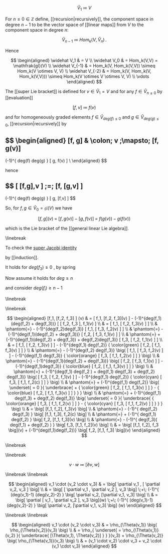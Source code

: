 
$$
  \widehat V_{1}
  \;\coloneqq\;
  V
$$

For $n \leq 0 \in \mathbb{Z}$ define, [[recursion|recursively]], the component space in degree $n-1$ to be the vector space of [[linear maps]] from $V$ to the component space in degree $n$:

$$
  \widehat V_{n-1}
  \;\coloneqq\;
  Hom_k( V, \widehat V_n )
  \,.
$$

Hence

$$
  \begin{aligned}
    \widehat V_1 & = V
    \\
    \widehat V_0 & = Hom_k(V,V) = \mathfrak{gl}(V)
    \\
    \widehat V_{-1} & =  Hom_k(V, Hom_k(V,V)) \simeq  Hom_k(V \otimes V, V)
    \\
    \widehat V_{-2} & = Hom_k(V, Hom_k(V, Hom_k(V,V))) \simeq  Hom_k(V \otimes V \otimes V, V)
    \\
    \vdots
  \end{aligned}
$$

The [[super Lie bracket]] is defined for $v \in \widehat V_1 = V$ and for any $f \in \widehat V_{n \leq 0}$ by [[evaluation]]

$$
  [f, v]
  \;\coloneqq\;
  f(v)
$$

and for homogeneously graded elements $f\in \widehat V_{ deg(f) \leq 0 }$ and $g\in \widehat V_{deg(g) \leq 0}$, [[recursion|recursively]] by

$$
  \begin{aligned}
  [f, g]
  &
  \colon\;
  v 
  \;\mapsto\;
  [f, g(v)]
  -
  (-1)^{
    deg(f) deg(g)
  }
  [ g, f(v) ]
  \\
  \end{aligned}
$$

hence

$$
  [ [f,g],v ]
  \;=\;
  [f, [g,v] ]
  -
  (-1)^{
    deg(f) deg(g)
  }
  [ g, [f,v] ]
$$

So, for $f,g \in \widehat V_0 = \mathfrak{gl}(V)$ we have

$$
  [f,g](v)
  \;=\;
  [f,g(v)] - [g,f(v)]
  \;=\;
  f(g(v)) - g(f(v))
$$

which is the Lie bracket of the [[general linear Lie algebra]].

\linebreak

To check the [super Jacobi identity](super+Lie+algebra#eq:GradedJacobiIdentity)

by [[induction]].

It holds for $deg(f_3) \geq 0$ , by spring

Now assume it holds for $deg \geq n$

and consider $deg(f_i) \geq n - 1$


\linebreak

\linebreak

$$
  \begin{aligned}
    [f_1, [f_2, f_3] ] (v)
    & 
    =
    [ f_1,  [f_2, f_3](v) ] 
    -
    (-1)^{deg(f_1)(deg(f_2) + deg(f_3))}
    [  [ f_2, f_3 ], f_1(v)  ]
    \\
    & =
    [ f_1,  [  f_2, f_3(v) ] ] 
    \\
    & \phantom{=}
    -
    (-1)^{deg(f_2)deg(f_3)}
    [ f_1,  [  f_3, f_2(v) ] ] 
    \\
    & \phantom{=}
    -
    (-1)^{deg(f_1)(deg(f_2) + deg(f_3))}
    [  f_2,  [ f_3,  f_1(v) ] ]
    \\
    & \phantom{=}
    +    
    (-1)^{deg(f_1)(deg(f_2) + deg(f_3)) + deg(f_2)deg(f_3)}
    [  f_3,  [ f_2,  f_1(v) ] ]
    \\
    & = 
    [ f_1,  [  f_2, f_3(v) ] ] 
    -
    (-1)^{deg(f_1) deg(f_2)}
    {
    \color{green}
    [ f_2,  [  f_1, f_3(v) ] ] 
    }
    \\
    & \phantom{=}
    -
    (-1)^{deg(f_2) deg(f_3)}
    \big(
    [ f_1,  [  f_3, f_2(v) ] ] 
    -
    (-1)^{deg(f_1) deg(f_3)}
    {
    \color{orange}
    [ f_3,  [  f_1, f_2(v) ] ] 
    }
    \big)
    \\
    & \phantom{=}
    -
    (-1)^{deg(f_1)(deg(f_2) + deg(f_3))}
    \big(
    [  f_2,  [ f_3,  f_1(v) ] ]
    -
    (-1)^{deg(f_1)deg(f_3)}
    {
    \color{blue}
    [  f_2,  [ f_1,  f_3(v) ] ]   
    }
    \big)
    \\
    & \phantom{=}
    +    
    (-1)^{deg(f_1) deg(f_2 ) + deg(f_1) deg(f_3) + deg(f_2) deg(f_3)}
    \big(
    [  f_3,  [ f_2,  f_1(v) ] ]
    -
    (-1)^{deg(f_1) deg(f_2)}
    {
    \color{cyan}
    [  f_3,  [ f_1,  f_2(c) ] ]
    }
    \big)
    \\
    & \phantom{=}
    +
    (-1)^{deg(f_1) deg(f_2)}
    \big(
    \underset{
      = 0
    }{
    \underbrace{
    +
    {
    \color{green}
    [ f_2,  [  f_1, f_3(v) ] ] 
    }
    -
    {
    \color{blue}
    [  f_2,  [ f_1,  f_3(v) ] ]
    }
    }
    }
    \big)
    \\
    & \phantom{=}
    +
    (-1)^{deg(f_1) deg(f_3) + deg(f_2) deg(f_3)}
    \big(
    \underset{
      = 0
    }{
    \underbrace{
    {
    \color{orange}
    [  f_3,  [ f_1,  f_2(v) ] ]
    }
    -
    {
    \color{cyan}
    [ f_3,  [  f_1, f_2(v) ] ] 
    }
    }
    }
    \big)
    \\
    & =
    \big[
      [f_1, f_2], f_3(v)
    \big]   
    \\
    & \phantom{=}
    -
    (-1)^{ deg(f_2) deg(f_3) } 
    \big[
      [f_1, f_3], f_2(c) 
    \big]
    \\
    & \phantom{=}
    +
    (-1)^{ deg(f_1) deg(f_2)  }
    \big[
      f_2, [f_1, f_3](v)
    \big]
    \\
    & \phantom{=}
    -
    (-1)^{ deg(f_3)( deg(f_1) + deg(f_2) ) } 
    \big[
      f_3, [f_1, f_2](v) 
    \big]
    \\
    & =
    \big[
     [f_1, f_2], f_3
    \big](v)
    +
    (-1)^{deg(f_1)deg(f_2))}
    \big[
      f_2, [f_1, f_3]
    \big](v)
  \end{aligned}
$$


\linebreak


\linebreak



$$
  v \cdot w
  \;\coloneqq\;
  [\partial v, w]
$$

\linebreak
\linebreak

$$
  \begin{aligned}
    v_1 \cdot (v_2 \cdot v_3)
    & =
    \big[
      \partial v_1
      ,
      [
        \partial
        v_2, 
        v_3
      ]
    \big]
    \\
    & =
    \big[
      [
        \partial v_1
        , 
        \partial v_2
      ],
      v_3
    \big]
    \;+\;
    (-1)^{
      (deg(v_1)-1)
      (deg(v_2)-2)
     }
     \big[
       \partial v_2,
       [\partial v_1, v_3] 
     \big]
    \\
    & =
    \big[
      \partial
      [
        v_1
        , 
        \partial v_2
      ],
      v_3
    \big](w)
    \;+\;
    (-1)^{
      (deg(v_1)-1)
      (deg(v_2)-2)
     }
     \big[
       \partial v_2,
       [\partial v_1, v_3] 
     \big]
     (w)
  \end{aligned}
$$

\linebreak
\linebreak


$$
  \begin{aligned}
    v_1 \cdot (v_2 \cdot v_3)
    & =
    \rho_{\Theta(v_1)}
    \big(
      \rho_{\Theta(v_2)}(v_3)
    \big)
    \\
    & = 
    \rho_{
      \underset{
        = \rho_{\Theta(v_1)}(v_2)
      }{
        \underbrace{
          [\Theta(v_1), \Theta(v_2)]
        }
      }
    }(v_3)
    +
    \rho_{\Theta(v_2)}
    \big(
      \rho_{\Theta(v_1)}(v_3)
    \big)
    \\
    & = 
    (v_1 \cdot v_2) \cdot v_3
    +
    v_2 \cdot (v_1 \cdot v_3)
  \end{aligned}
$$


